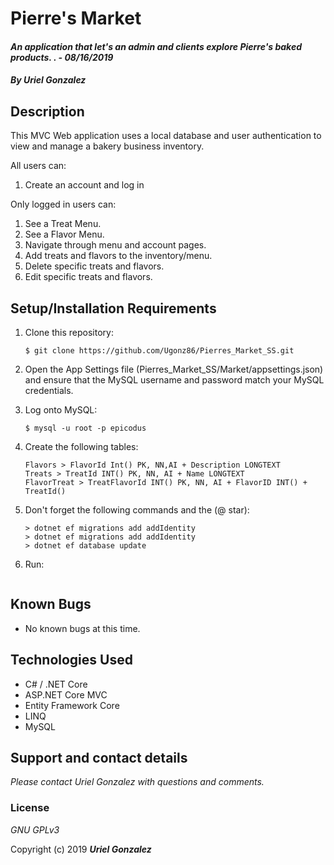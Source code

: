# Pierre's Market

#### _An application that let's an admin and clients explore Pierre's baked products. . - 08/16/2019_

#### _By **Uriel Gonzalez**_

## Description

This MVC Web application uses a local database and user authentication to view and manage a bakery business inventory.

All users can:
1. Create an account and log in

Only logged in users can:
1. See a Treat Menu.
2. See a Flavor Menu.
3. Navigate through menu and account pages.
4. Add treats and flavors to the inventory/menu.
5. Delete specific treats and flavors.
6. Edit specific treats and flavors.

## Setup/Installation Requirements

1. Clone this repository:
    ```
    $ git clone https://github.com/Ugonz86/Pierres_Market_SS.git
    ```
2. Open the App Settings file (Pierres_Market_SS/Market/appsettings.json) and ensure that the MySQL username and password match your MySQL credentials.

3. Log onto MySQL:
    ```
    $ mysql -u root -p epicodus
    ```
4. Create the following tables:
    ```
    Flavors > FlavorId Int() PK, NN,AI + Description LONGTEXT
    Treats > TreatId INT() PK, NN, AI + Name LONGTEXT
    FlavorTreat > TreatFlavorId INT() PK, NN, AI + FlavorID INT() + TreatId()
    ```
5. Don't forget the following commands and the (@ star):
    ```
    > dotnet ef migrations add addIdentity
    > dotnet ef migrations add addIdentity
    > dotnet ef database update
    ```

6. Run:
    ```$dotnet Run
    ```

## Known Bugs
* No known bugs at this time.

## Technologies Used
* C# / .NET Core
* ASP.NET Core MVC
* Entity Framework Core
* LINQ
* MySQL

## Support and contact details

_Please contact Uriel Gonzalez with questions and comments._

### License

*GNU GPLv3*

Copyright (c) 2019 **_Uriel Gonzalez_**
